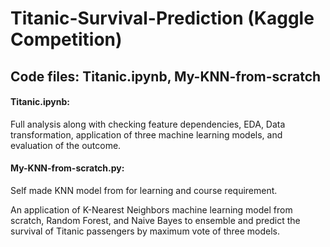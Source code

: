 # Titanic-Survival-Prediction (Kaggle Competition)
## Code files: Titanic.ipynb, My-KNN-from-scratch
#### Titanic.ipynb: 
Full analysis along with checking feature dependencies, EDA, Data transformation, application of three machine learning models, and evaluation of the outcome.

#### My-KNN-from-scratch.py: 
Self made KNN model from for learning and course requirement.

An application of K-Nearest Neighbors machine learning model from scratch, Random Forest, and Naive Bayes to ensemble and predict the survival of Titanic passengers by maximum vote of three models.
